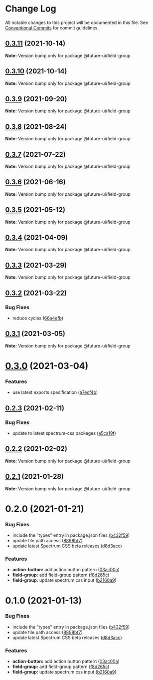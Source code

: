 # Change Log

All notable changes to this project will be documented in this file.
See [Conventional Commits](https://conventionalcommits.org) for commit guidelines.

## [0.3.11](https://github.com/adobe/spectrum-web-components/compare/@future-ui/field-group@0.3.9...@future-ui/field-group@0.3.11) (2021-10-14)

**Note:** Version bump only for package @future-ui/field-group

## [0.3.10](https://github.com/adobe/spectrum-web-components/compare/@future-ui/field-group@0.3.9...@future-ui/field-group@0.3.10) (2021-10-14)

**Note:** Version bump only for package @future-ui/field-group

## [0.3.9](https://github.com/adobe/spectrum-web-components/compare/@future-ui/field-group@0.3.8...@future-ui/field-group@0.3.9) (2021-09-20)

**Note:** Version bump only for package @future-ui/field-group

## [0.3.8](https://github.com/adobe/spectrum-web-components/compare/@future-ui/field-group@0.3.7...@future-ui/field-group@0.3.8) (2021-08-24)

**Note:** Version bump only for package @future-ui/field-group

## [0.3.7](https://github.com/adobe/spectrum-web-components/compare/@future-ui/field-group@0.3.6...@future-ui/field-group@0.3.7) (2021-07-22)

**Note:** Version bump only for package @future-ui/field-group

## [0.3.6](https://github.com/adobe/spectrum-web-components/compare/@future-ui/field-group@0.3.5...@future-ui/field-group@0.3.6) (2021-06-16)

**Note:** Version bump only for package @future-ui/field-group

## [0.3.5](https://github.com/adobe/spectrum-web-components/compare/@future-ui/field-group@0.3.4...@future-ui/field-group@0.3.5) (2021-05-12)

**Note:** Version bump only for package @future-ui/field-group

## [0.3.4](https://github.com/adobe/spectrum-web-components/compare/@future-ui/field-group@0.3.3...@future-ui/field-group@0.3.4) (2021-04-09)

**Note:** Version bump only for package @future-ui/field-group

## [0.3.3](https://github.com/adobe/spectrum-web-components/compare/@future-ui/field-group@0.3.2...@future-ui/field-group@0.3.3) (2021-03-29)

**Note:** Version bump only for package @future-ui/field-group

## [0.3.2](https://github.com/adobe/spectrum-web-components/compare/@future-ui/field-group@0.3.1...@future-ui/field-group@0.3.2) (2021-03-22)

### Bug Fixes

-   reduce cycles ([66a4efb](https://github.com/adobe/spectrum-web-components/commit/66a4efbc55c108e886699ce9dd0eb1c7e57e5a7d))

## [0.3.1](https://github.com/adobe/spectrum-web-components/compare/@future-ui/field-group@0.3.0...@future-ui/field-group@0.3.1) (2021-03-05)

**Note:** Version bump only for package @future-ui/field-group

# [0.3.0](https://github.com/adobe/spectrum-web-components/compare/@future-ui/field-group@0.2.3...@future-ui/field-group@0.3.0) (2021-03-04)

### Features

-   use latest exports specification ([a7ecf4b](https://github.com/adobe/spectrum-web-components/commit/a7ecf4b6da7996f36a8a89f62cc2384709497008))

## [0.2.3](https://github.com/adobe/spectrum-web-components/compare/@future-ui/field-group@0.2.2...@future-ui/field-group@0.2.3) (2021-02-11)

### Bug Fixes

-   update to latest spectrum-css packages ([a5ca19f](https://github.com/adobe/spectrum-web-components/commit/a5ca19f67d5b3f0951667c4441d4d977bf1e0937))

## [0.2.2](https://github.com/adobe/spectrum-web-components/compare/@future-ui/field-group@0.2.1...@future-ui/field-group@0.2.2) (2021-02-02)

**Note:** Version bump only for package @future-ui/field-group

## [0.2.1](https://github.com/adobe/spectrum-web-components/compare/@future-ui/field-group@0.2.0...@future-ui/field-group@0.2.1) (2021-01-28)

**Note:** Version bump only for package @future-ui/field-group

# 0.2.0 (2021-01-21)

### Bug Fixes

-   include the "types" entry in package.json files ([b432f59](https://github.com/adobe/spectrum-web-components/commit/b432f5982b3b79f80af12f6d0312cbe2285e608b))
-   update file path access ([8898bf7](https://github.com/adobe/spectrum-web-components/commit/8898bf707e6e28abb78c92a0a0858d459e65347b))
-   update latest Spectrum CSS beta releases ([d8d3acc](https://github.com/adobe/spectrum-web-components/commit/d8d3acc86de31e58219db6ba2a9d045b83cbe103))

### Features

-   **action-button:** add action button pattern ([03ac00a](https://github.com/adobe/spectrum-web-components/commit/03ac00a710290e6a78340f206d88385a4f8ae8c2))
-   **field-group:** add field-group pattern ([f8d265c](https://github.com/adobe/spectrum-web-components/commit/f8d265c3352f4a97fc103a09ce8eb56511dcedbb))
-   **field-group:** update spectrum css input ([b2160a9](https://github.com/adobe/spectrum-web-components/commit/b2160a9c2a3ed95f20979cf3a5836bb9fca48c0c))

# 0.1.0 (2021-01-13)

### Bug Fixes

-   include the "types" entry in package.json files ([b432f59](https://github.com/adobe/spectrum-web-components/commit/b432f5982b3b79f80af12f6d0312cbe2285e608b))
-   update file path access ([8898bf7](https://github.com/adobe/spectrum-web-components/commit/8898bf707e6e28abb78c92a0a0858d459e65347b))
-   update latest Spectrum CSS beta releases ([d8d3acc](https://github.com/adobe/spectrum-web-components/commit/d8d3acc86de31e58219db6ba2a9d045b83cbe103))

### Features

-   **action-button:** add action button pattern ([03ac00a](https://github.com/adobe/spectrum-web-components/commit/03ac00a710290e6a78340f206d88385a4f8ae8c2))
-   **field-group:** add field-group pattern ([f8d265c](https://github.com/adobe/spectrum-web-components/commit/f8d265c3352f4a97fc103a09ce8eb56511dcedbb))
-   **field-group:** update spectrum css input ([b2160a9](https://github.com/adobe/spectrum-web-components/commit/b2160a9c2a3ed95f20979cf3a5836bb9fca48c0c))
